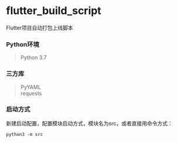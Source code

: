 # flutter_build_script
Flutter项目自动打包上线脚本

### Python环境
>Python 3.7

### 三方库
>PyYAML  
>requests

### 启动方式
新建启动配置，配置模块启动方式，模块名为src，或者直接用命令方式：  
``` shell 
python3 -m src
